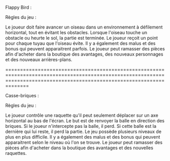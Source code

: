 Flappy Bird :

Règles du jeu : 

Le joueur doit faire avancer un oiseau dans un environnement à défilement horizontal, tout en évitant les obstacles. 
Lorsque l'oiseau touche un obstacle ou heurte le sol, la partie est terminée. 
Le joueur reçoit un point pour chaque tuyau que l'oiseau évite. 
Il y a également des malus et des bonus qui peuvent apparaitrent parfois.
Le joueur peut ramasser des pièces afin d'acheter dans la boutique des avantages, des nouveaux personnages et des nouveaux arrières-plans.

==========================================================================================================================================================================

Casse-briques :

Règles du jeu :

Le joueur contrôle une raquette qu'il peut seulement déplacer sur un axe horizontal au bas de l'écran.
Le but est de renvoyer la balle en direction des briques. Si le joueur n'intercepte pas la balle, il perd.
Si cette balle est la dernière qui lui reste, il perd la partie.
Le jeu possède plusieurs niveaux de plus en plus difficile.
Il y a également des malus et des bonus qui peuvent apparaitrent selon le niveau où l'on se trouve.
Le joueur peut ramasser des pièces afin d'acheter dans la boutique des avantages et des nouvelles raquettes.

